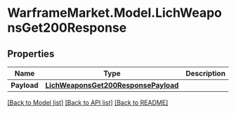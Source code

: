 # WarframeMarket.Model.LichWeaponsGet200Response

## Properties

Name | Type | Description | Notes
------------ | ------------- | ------------- | -------------
**Payload** | [**LichWeaponsGet200ResponsePayload**](LichWeaponsGet200ResponsePayload.md) |  | [optional] 

[[Back to Model list]](../README.md#documentation-for-models) [[Back to API list]](../README.md#documentation-for-api-endpoints) [[Back to README]](../README.md)

